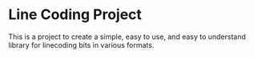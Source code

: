 # Line Coding Project

This is a project to create a simple, easy to use, and easy to understand library for linecoding bits in various formats.

